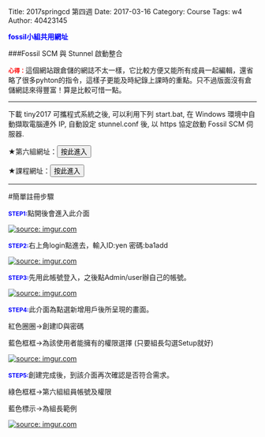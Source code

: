 Title: 2017springcd 第四週
Date: 2017-03-16
Category: Course
Tags: w4
Author: 40423145

<b><font color="blue">fossil小組共用網址</font></b>

<!-- PELICAN_END_SUMMARY -->
###Fossil SCM 與 Stunnel 啟動整合

<small><b><font color="#FF0000">心得：</font></b></small>這個網站跟倉儲的網誌不太一樣，它比較方便又能所有成員一起編輯，還省略了很多pyhton的指令，這樣子更能及時紀錄上課時的重點。只不過版面沒有倉儲網誌來得豐富！算是比較可惜一點。
<hr/>

下載 tiny2017 可攜程式系統之後, 可以利用下列 start.bat, 在 Windows 環境中自動擷取電腦連外 IP, 自動設定 stunnel.conf 後, 以 https 協定啟動 Fossil SCM 伺服器.

★第六組網址：<a href="https://mde2a2.kmol.info/cdag6"><button type="button" class="btn btn-primary btn-xs">按此進入</button></a>

★課程網址：<a href="https://mde2a2.kmol.info/cd"><button type="button" class="btn btn-primary btn-xs">按此進入</button></a>

<hr/>

#簡單註冊步驟

<small><b><font color="blue">STEP1:</font></b></small>點開後會進入此介面

<a href="http://imgur.com/gvs5Tor"><img src="http://i.imgur.com/gvs5Tor.png" title="source: imgur.com" /></a>


<small><b><font color="blue">STEP2:</font></b></small>右上角login點進去，輸入ID:yen  密碼:ba1add

<a href="http://imgur.com/sALlXSx"><img src="http://i.imgur.com/sALlXSx.png" title="source: imgur.com" /></a>

<small><b><font color="blue">STEP3:</font></b></small>先用此帳號登入，之後點Admin/user辦自己的帳號。

<a href="http://imgur.com/2jpceRS"><img src="http://i.imgur.com/2jpceRS.png" title="source: imgur.com" /></a>

<small><b><font color="blue">STEP4:</font></b></small>此介面為點選新增用戶後所呈現的畫面。

紅色圈圈→創建ID與密碼

藍色框框→為該使用者能擁有的權限選擇
(只要組長勾選Setup就好)

<a href="http://imgur.com/vUxBkOS"><img src="http://i.imgur.com/vUxBkOS.png" title="source: imgur.com" /></a>

<small><b><font color="blue">STEP5:</font></b></small>創建完成後，到該介面再次確認是否符合需求。

綠色框框→第六組組員帳號及權限

藍色標示→為組長範例

<a href="http://imgur.com/Phc3oGY"><img src="http://i.imgur.com/Phc3oGY.png" title="source: imgur.com" /></a>
